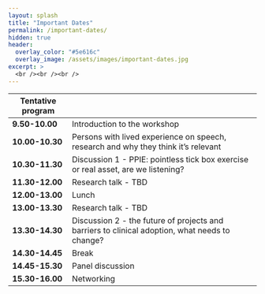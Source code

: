 ```yaml
---
layout: splash
title: "Important Dates"
permalink: /important-dates/
hidden: true
header:
  overlay_color: "#5e616c"
  overlay_image: /assets/images/important-dates.jpg
excerpt: >
  <br /><br /><br />
---
```



| Tentative program                                       |                                            |
| ------------------------------------------- | ------------------------------------------ |
| **9.50-10.00**   | Introduction to the workshop   |
| **10.00-10.30** | Persons with lived experience on speech, research and why they think it’s relevant                  |
| **10.30-11.30** | Discussion 1 - PPIE: pointless tick box exercise or real asset, are we listening?                 |
| **11.30-12.00** | Research talk - TBD                |
| **12.00-13.00** | Lunch                  |
| **13.00-13.30** | Research talk - TBD                |
| **13.30-14.30** | Discussion 2 - the future of projects and barriers to clinical adoption, what needs to change?                |
| **14.30-14.45** | Break                |
| **14.45-15.30** | Panel discussion              |
| **15.30-16.00** | Networking               |
